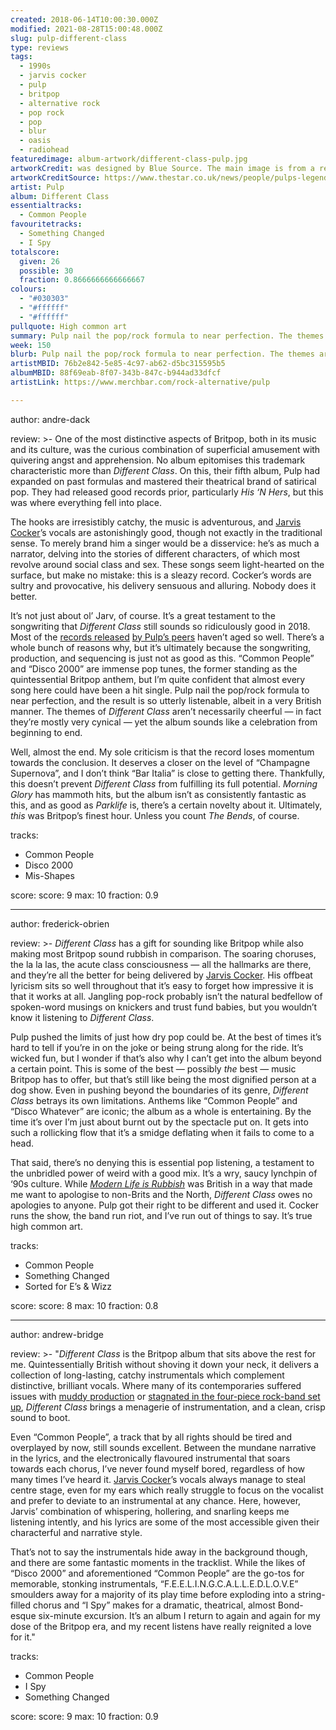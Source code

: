 ```yaml
---
created: 2018-06-14T10:00:30.000Z
modified: 2021-08-28T15:00:48.000Z
slug: pulp-different-class
type: reviews
tags:
  - 1990s
  - jarvis cocker
  - pulp
  - britpop
  - alternative rock
  - pop rock
  - pop
  - blur
  - oasis
  - radiohead
featuredimage: album-artwork/different-class-pulp.jpg
artworkCredit: was designed by Blue Source. The main image is from a real wedding. Photographer Donald Milne agreed to take pictures on the condition he could take a few gag shots with life-size cutouts of the band. The family didn’t know what they were for until the groom’s mother saw a poster advertising the album in a HMV. 
artworkCreditSource: https://www.thestar.co.uk/news/people/pulps-legendary-different-class-album-25-today-heres-story-behind-it-3019852
artist: Pulp
album: Different Class
essentialtracks:
  - Common People
favouritetracks:
  - Something Changed
  - I Spy
totalscore:
  given: 26
  possible: 30
  fraction: 0.8666666666666667
colours:
  - "#030303"
  - "#ffffff"
  - "#ffffff"
pullquote: High common art
summary: Pulp nail the pop/rock formula to near perfection. The themes of Different Class aren’t necessarily cheerful — in fact they’re mostly very cynical — yet the album sounds like a celebration from beginning to end.
week: 150
blurb: Pulp nail the pop/rock formula to near perfection. The themes aren’t necessarily cheerful, yet the album sounds like a celebration from beginning to end.
artistMBID: 76b2e842-5e85-4c97-ab62-d5bc315595b5
albumMBID: 88f69eab-8f07-343b-847c-b944ad33dfcf
artistLink: https://www.merchbar.com/rock-alternative/pulp

---
```


author: andre-dack

review: >-
  One of the most distinctive aspects of Britpop, both in its music and its culture, was the curious combination of superficial amusement with quivering angst and apprehension. No album epitomises this trademark characteristic more than *Different Class*. On this, their fifth album, Pulp had expanded on past formulas and mastered their theatrical brand of satirical pop. They had released good records prior, particularly *His ‘N Hers*, but this was where everything fell into place. 
  
  The hooks are irresistibly catchy, the music is adventurous, and [Jarvis Cocker](/reviews/jarvis-cocker-jarvis/)’s vocals are astonishingly good, though not exactly in the traditional sense. To merely brand him a singer would be a disservice: he’s as much a narrator, delving into the stories of different characters, of which most revolve around social class and sex. These songs seem light-hearted on the surface, but make no mistake: this is a sleazy record. Cocker’s words are sultry and provocative, his delivery sensuous and alluring. Nobody does it better.

  It’s not just about ol’ Jarv, of course. It’s a great testament to the songwriting that *Different Class* still sounds so ridiculously good in 2018. Most of the [records released](/reviews/blur-modern-life-is-rubbish/) [by Pulp’s peers](/reviews/oasis-definitely-maybe/) haven’t aged so well. There’s a whole bunch of reasons why, but it’s ultimately because the songwriting, production, and sequencing is just not as good as this. “Common People” and “Disco 2000” are immense pop tunes, the former standing as the quintessential Britpop anthem, but I’m quite confident that almost every song here could have been a hit single. Pulp nail the pop/rock formula to near perfection, and the result is so utterly listenable, albeit in a very British manner. The themes of *Different Class* aren’t necessarily cheerful — in fact they’re mostly very cynical — yet the album sounds like a celebration from beginning to end. 
  
  Well, almost the end. My sole criticism is that the record loses momentum towards the conclusion. It deserves a closer on the level of “Champagne Supernova”, and I don’t think “Bar Italia” is close to getting there. Thankfully, this doesn’t prevent *Different Class* from fulfilling its full potential. *Morning Glory* has mammoth hits, but the album isn’t as consistently fantastic as this, and as good as *Parklife* is, there’s a certain novelty about it. Ultimately, *this* was Britpop’s finest hour. Unless you count *The Bends*, of course.

tracks:
  - Common People
  - ­­Disco 2000
  - ­­Mis-Shapes

score:
  score: 9
  max: 10
  fraction: 0.9

---
author: frederick-obrien

review: >-
  *Different Class* has a gift for sounding like Britpop while also making most Britpop sound rubbish in comparison. The soaring choruses, the la la las, the acute class consciousness — all the hallmarks are there, and they’re all the better for being delivered by [Jarvis Cocker](/reviews/jarvis-cocker-jarvis/). His offbeat lyricism sits so well throughout that it’s easy to forget how impressive it is that it works at all. Jangling pop-rock probably isn’t the natural bedfellow of spoken-word musings on knickers and trust fund babies, but you wouldn’t know it listening to *Different Class*.

  Pulp pushed the limits of just how dry pop could be. At the best of times it’s hard to tell if you’re in on the joke or being strung along for the ride. It’s wicked fun, but I wonder if that’s also why I can’t get into the album beyond a certain point. This is some of the best — possibly *the* best — music Britpop has to offer, but that’s still like being the most dignified person at a dog show. Even in pushing beyond the boundaries of its genre, *Different Class* betrays its own limitations. Anthems like “Common People” and “Disco Whatever” are iconic; the album as a whole is entertaining. By the time it’s over I’m just about burnt out by the spectacle put on. It gets into such a rollicking flow that it’s a smidge deflating when it fails to come to a head.

  That said, there’s no denying this is essential pop listening, a testament to the unbridled power of weird with a good mix. It’s a wry, saucy lynchpin of ‘90s culture. While [*Modern Life is Rubbish*](/reviews/blur-modern-life-is-rubbish/) was British in a way that made me want to apologise to non-Brits and the North, *Different Class* owes no apologies to anyone. Pulp got their right to be different and used it. Cocker runs the show, the band run riot, and I’ve run out of things to say. It’s true high common art.

tracks:
  - Common People
  - ­­Something Changed
  - ­­Sorted for E’s & Wizz

score:
  score: 8
  max: 10
  fraction: 0.8

---
author: andrew-bridge

review: >-
  "*Different Class* is the Britpop album that sits above the rest for me. Quintessentially British without shoving it down your neck, it delivers a collection of long-lasting, catchy instrumentals which complement distinctive, brilliant vocals. Where many of its contemporaries suffered issues with [muddy production](/reviews/oasis-definitely-maybe/) or [stagnated in the four-piece rock-band set up](/reviews/blur-modern-life-is-rubbish/), *Different Class* brings a menagerie of instrumentation, and a clean, crisp sound to boot. 
  
  Even “Common People”, a track that by all rights should be tired and overplayed by now, still sounds excellent. Between the mundane narrative in the lyrics, and the electronically flavoured instrumental that soars towards each chorus, I’ve never found myself bored, regardless of how many times I’ve heard it. [Jarvis Cocker](/reviews/jarvis-cocker-jarvis/)’s vocals always manage to steal centre stage, even for my ears which really struggle to focus on the vocalist and prefer to deviate to an instrumental at any chance. Here, however, Jarvis’ combination of whispering, hollering, and snarling keeps me listening intently, and his lyrics are some of the most accessible given their characterful and narrative style. 
  
  That’s not to say the instrumentals hide away in the background though, and there are some fantastic moments in the tracklist. While the likes of “Disco 2000” and aforementioned “Common People” are the go-tos for memorable, stonking instrumentals, “F.E.E.L.I.N.G.C.A.L.L.E.D.L.O.V.E” smoulders away for a majority of its play time before exploding into a string-filled chorus and “I Spy” makes for a dramatic, theatrical, almost Bond-esque six-minute excursion. It’s an album I return to again and again for my dose of the Britpop era, and my recent listens have really reignited a love for it."

tracks:
  - Common People
  - ­­I Spy
  - ­­Something Changed
  
score:
  score: 9
  max: 10
  fraction: 0.9
